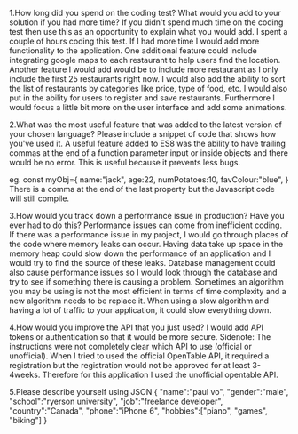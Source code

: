 1.How long did you spend on the coding test? What would you add to your solution if you had more time? If you didn't spend much time on the coding test then use this as an opportunity to explain what you would add.
I spent a couple of hours coding this test. If I had more time I would add more functionality to the application. One additional feature could include integrating google maps
to each restaurant to help users find the location. Another feature I would add would be to include more restaurant as I only include the first 25 restaurants right now. I
would also add the ability to sort the list of restaurants by categories like price, type of food, etc. I would also put in the ability for users to register and save
restaurants. Furthermore I would focus a little bit more on the user interface and add some animations.

2.What was the most useful feature that was added to the latest version of your chosen language? Please include a snippet of code that shows how you've used it.
A useful feature added to ES8 was the ability to have trailing commas at the end of a function parameter input or inside objects and there would be no error. This is useful
because it prevents less bugs.

eg.
const myObj={
	name:"jack",
	age:22,
	numPotatoes:10,
	favColour:"blue",
}
There is a comma at the end of the last property but the Javascript code will still compile.

3.How would you track down a performance issue in production? Have you ever had to do this?
Performance issues can come from inefficient coding. If there was a performance issue in my project, I would go through places of the code where memory leaks can occur. Having
data take up space in the memory heap could slow down the performance of an application and I would try to find the source of these leaks. Database management could also cause
performance issues so I would look through the  database and try to see if something there is causing a problem. Sometimes an algorithm you may be using is not the most efficient
in terms of time complexity and a new algorithm needs to be replace it. When using a slow algorithm and having a lot of traffic to your application, it could slow everything down.


4.How would you improve the API that you just used?
I would add API tokens or authentication so that it would be more secure.
Sidenote: The  instructions were not completely clear which API to use (official or unofficial). When I tried to used the official OpenTable API, it required a registration but
the registration would not be approved for at least 3-4weeks. Therefore for this application I used the unofficial opentable API.


5.Please describe yourself using JSON
{
	"name":"paul vo",
	"gender":"male",
	"school":"ryerson university",
	"job":"freelance developer",
	"country":"Canada",
	"phone":"iPhone 6",
	"hobbies":["piano", "games", "biking"]
}
